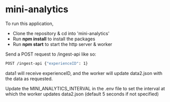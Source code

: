 # mini-analytics

To run this application, 
- Clone the repository & cd into 'mini-analytics'
- Run **npm install** to install the packages
- Run **npm start** to start the http server & worker

Send a POST request to /ingest-api like so:
```bash 
POST /ingest-api {"experienceID": 1}
```

data1 will receive experienceID, and the worker will update data2.json with the data as requested.

Update the MINI_ANALYTICS_INTERVAL in the .env file to set the interval at which the worker updates data2.json (default 5 seconds if not specified)
